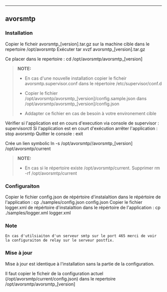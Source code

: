 ----------
avorsmtp 
----------

 
### Installation 
Copier le ficheir avorsmtp_[version].tar.gz sur la machine cible dans le repertoire /opt/avorsmtp
Exécuter tar xvzf avorsmtp_[version].tar.gz

Ce placer dans le repertoire : cd /opt/avorsmtp/avorsmtp_[version]

> **NOTE:**
>
> - En cas d'une nouvelle installation copier le ficheir avorsmtp.supervisor.conf dans le répertoire /etc/supervisor/conf.d
>
> - Copier le fichier /opt/avorsmtp/avorsmtp_[version]/config.sample.json dans /opt/avorsmtp/avorsmtp_[version]/config.json
> - Addapter ce fichier en cas de besoin à votre environement cible


Vérifier si l'application est en cours d'execution via console de supervisor : supervisorctl
Si l'application est en court d'exécution arrêter l'application : stop avorsmtp
Quitter le console : exit

Crée un lien symbolic ln -s /opt/avorsmtp//avorsmtp_[version] /opt/avorsmtp/current 
> **NOTE:**
>
> - En cas si le répertoire existe /opt/avorsmtp/current. Supprimer rm -rf /opt/avorsmtp/current

### Configuraiton
Copier le fichier config.json de répértoire d'instalaltion dans le répértoire de l'application : cp ./samples/config.json config.json
Copier le fichier logger.xml de répértoire d'instalaltion dans le répértoire de l'application : cp ./samples/logger.xml logger.xml

### Note 
	En cas d'utilsiaiton d'un serveur smtp sur le port 465 merci de voir la configuraiton de relay sur le serveur postfix.


### Mise à jour 
Mise à jour est identique à l'installation sans la partie de la configuration.

Il faut copier le ficheir de la configuration actuel (/opt/avorsmtp/current/config.json) dans le repertoire /opt/avorsmtp/avorsmtp_[version] 





